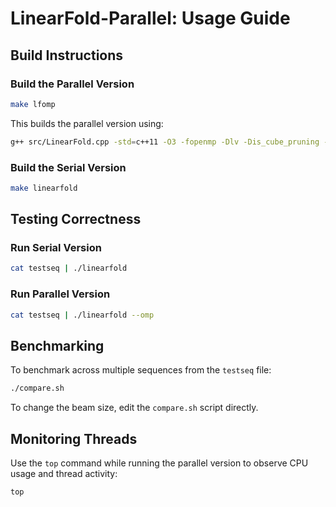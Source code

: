 # LinearFold-Parallel: Usage Guide

## Build Instructions

### Build the Parallel Version
```bash
make lfomp
```

This builds the parallel version using:
```bash
g++ src/LinearFold.cpp -std=c++11 -O3 -fopenmp -Dlv -Dis_cube_pruning -Dis_candidate_list -o bin_omp/linearfold_v
```

### Build the Serial Version
```bash
make linearfold
```

## Testing Correctness

### Run Serial Version
```bash
cat testseq | ./linearfold
```

### Run Parallel Version
```bash
cat testseq | ./linearfold --omp
```

## Benchmarking

To benchmark across multiple sequences from the `testseq` file:
```bash
./compare.sh
```

To change the beam size, edit the `compare.sh` script directly.

## Monitoring Threads

Use the `top` command while running the parallel version to observe CPU usage and thread activity:
```bash
top
```

